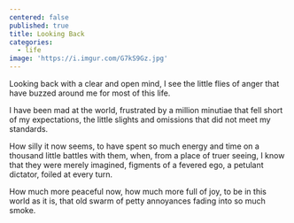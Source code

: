 ```yaml
---
centered: false
published: true
title: Looking Back
categories:
  - life
image: 'https://i.imgur.com/G7kS9Gz.jpg'
---
```

Looking back
with a clear and open mind,
I see the little flies of anger
that have buzzed around me
for most of this life.

I have been mad at the world,
frustrated by a million minutiae
that fell short of my expectations,
the little slights and omissions
that did not meet my standards.

How silly it now seems,
to have spent so much energy and time
on a thousand little battles with them,
when, from a place of truer seeing,
I know that they were merely imagined,
figments of a fevered ego,
a petulant dictator, 
foiled at every turn.

How much more peaceful now,
how much more full of joy,
to be in this world as it is,
that old  swarm of petty annoyances
fading into so much smoke.
